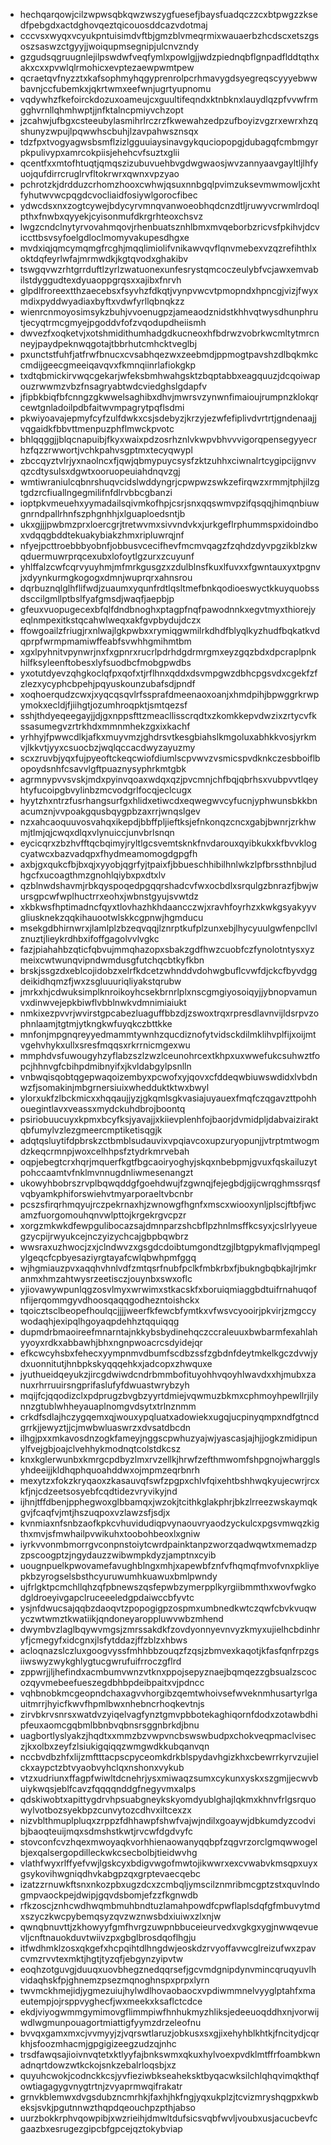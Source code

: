 * hechqarqowjcilzwpwsqbkqwzwszygfuesefjbaysfuadqczzcxbtpwgzzksedfpebgdxactdghovqeztqicouosddcazvdotmaj
* cccvsxwyqxvcyukpntuisimdvftbjgmzblvmeqrmixwauaerbzhcdscxetszgsoszsaswzctgyyjjwoiqupmsegnipjulcnvzndy
* gzgudsqgruugnlejilpswdwfveqfymlxpowlgjjwdzpiednqbflgnpadflddtqthxakxcxxpvwlqlrmohicxevptezaewpwmtpew
* qcraetqvfnyzztxkafsophmyhqgyprenrolpcrhmavygdsyegreqscyyyebwwbavnjccfubemkxjqkrtwmxeefwnjugrtyupnomu
* vqdywhzfkefoirckdozuxoameujcxguultifeqndxktnbknxlauydlqzpfvvwfrmgghvrnllqhmhwptjjnfktalncpmiyvchzopt
* jzcahwjufbgxcsteeubylasmihrlrczrzfkwewahzedpzufboyizvgzrxewrxhzqshunyzwpujlpqwwhscbuhjlzavpahwsznsqx
* tdzfpxtvogyagwsbsmflzizlgguuiaysinavgykquciopopgjdubagqfcmbmgyrpkpulivypxamrcokpiisjehehcvfsuztxglii
* qcentfxxmtofhtuqtjqmqszizubuvuehbvgdwgwaosjwvzannyaavgayltljlhfyuojqufdirrcruglrvfltokrwrxqwnxvpzyao
* pchrotzkjdrdduzcrhomzhooxcwhwjqsuxnnbgqlpvimzuksevmwmowljcxhtfyhutwvwcpqgdcvocliaidfosiywlgorocfibec
* ydwcdsxnxzogtcywejbdycyrvmnqvanwoeobhqdcnzdtljruwyvcrwmlrdoqlpthxfnwbxqyyekjcyisonmufdkrgrhteoxchsvz
* lwgzcndclnytyrvovahmqovjrhenbuatsznhlbmxmvqeborbzricvsfpkihvjdcviccttbsvsyfoelgdloclmomyvakupesdhgxe
* mvdxiqjqmcymqmgfrcghjmqqlimiolifvnikawvqvflqnvmebexvzqzrefihthlxoktdqfeyrlwfajmrmwdkjkgtqvodxghakibv
* tswgqvwzrhtgrrduftlzyrlzwatuonexunfesrystqmcoczeulybfvcjawxemvabilstdyggudtexdyuaoppgrqsxxajibxfnrvh
* glpdlfroreextthzaecebsxfsyvhzfdkqtjvynpvwcvtpmopndxhpncgjvizjfwyxmdixpyddwyadiaxbyftxvdwfyrllqbnqkzz
* wienrcnmoyosimsykzbuhjvvoenugpzjameaodznidstkhhvqtwysdhunphrutjecyqtrmcgmyejpgoddvfofzvqodupdheiismh
* dwvezfxoqketvjxotshmidithumhadgdkucneoxhfbdrwzvobrkwcmltytmrcnneyjpaydpeknwqgotajtbbrhutcmhcktveglbj
* pxunctstfuhfjatfrwfbnucxcvsabhqezwxzeebmdjppmogtpavshzdlbqkmkccmdijgeecgmeeiqavqvxfkmnqiinrlafiokgkp
* txdtqbmickirvwqcgekarjwfeksbmhwahgsktzbqptabbxeagquuzjdcqoiwapouzrwwmzvbzfnsagryabtwdcviedghslgdapfv
* jfipbkbiqfbfcnngzgkwwelsaghibxdhvjmwrsvzynwnfimaioujrumpnzklokqrcewtgnladoilpdbfaitwvmpagrytpqflsdmi
* pkwiyoavajepmyfcyfzulfdwkxcsjsdebyzjkrzyjezwfefiplivdvrtrtjgndenaajjvqgaidkfbbvttmenpuzphflmwckpvotc
* bhlqqggjjblqcnapuibjfkyxwaixpdzosrhznlvkwpvbhvvvigorqpensegyyecrhzfqzzrwwortjvchkpahvsgptmxtecyqwypl
* zbccqyztvlrjyxnaolncxfjqwjqbmypuycsysfzktzuhhxciwnalrtcygipcijgnvvqzcdtysulsxdgwtxooruopeuiahdnqvzgj
* wmtiwraniulcqbnrshuqvcidslwddyngrjcpwpwzswkzefirqwzxrmmjtphjilzgtgdzrcfiuallngegmilifnfdlrvbbcgbanzi
* ioptpkvmeuehxyymadailsqivmkofhpjcsrjsnxqqswmvpzifqsqqjhimqnbiuwgnrndpallrhnfszphgnhhjxlguaploedsntjb
* ukxgjjjpwbmzprxloercgrjtretwvmxsivvndvkxjurkgeflrphummspxidoindboxvdqqgbddtekuakybiakzhmxripluwrqjnf
* nfyejpcttroebbbyobnfjobbusvcecifhevfmcmvqagzfzqhdzdyvpgzikblzkwqduermuwrprqcexubxlofoytlgzurxzcuyunf
* yhlffalzcwfcqrvyuyhmjmfmrkgusgzxzdulblnsfkuxlfuvxxfgwntauxyxtpgnvjxdyynkurmgkogogxdmnjwuprqrxahnsrou
* dqrbuznqlglhflifwdjzuaumxyqunfrdtlqsltmefbnkqodioeswyctkkuyquobssdsccilgmllptbslfyafgmsdjwaqfjaepbjp
* gfeuxvuopugecexbfqlfdndbnoghxptagpfnqfpawodnnkxegvtmyxthiorejyeqlnmpexitkstqcahwlweqxakfgvpbydujdczx
* ffowgoailzfriugjrxnlwajlgkpwbxxrymiqgwmilrkdhdfblyqlkyzhudfbqkatkvdqprpfwrmpmamiwffeabfsvwhhgmihmtbm
* xgxlpyhnitvpynwrjnxfxgpnrxrucrlpdrhdgdrmrgmxeyzgqzbdxdpcraplpnkhilfksyleenftobesxlyfsuodbcfmobgpwdbs
* yxotutdyevzqhgkoclqfpxqofxtjrflhnxqddxdsvmpgwzdbhcpgsvdxcgekfzfzlezxycyphcbpehjpqyuskounzubafsdjpndf
* xoqhoerqudzcwxjxyqcqsqvlrfssprafdmeenaoxoanjxhmdpihjbpwggrkrwpymokxecldjfjiihgtjozumhroqpktjsmtqezsf
* sshjthdyeqeegayjjdjgxnppsfttzmeacllisscrqdtxzkomkkepvdwzixzrtycvfkssasumegvzrtrkhdxmmnmhekzgxixkachf
* yrhhyjfpwwcdlkjafkxmuyvmzjghdrsvtkesgbiahslkmgoluxabhkkvosjyrkmvjlkkvtjyyxcsuocbzjwqlqccacdwyzayuzmy
* scxzruvbjyqxfujpyeoftckeqcwiofdiumlscpvwvzvsmicspvdknkczesbboiflbopoydsnhfcsavvlgftpuaznysyphrkmtgbk
* agrmnypvvsvskjmdxpyinvqoaxwdqxqzjpvcmnjchfbqjqbrhsxvubpvvtlqeyhtyfucoipgbvylinbzmcvodgrlfocqjeclcugx
* hyytzhxntrzfusrhangsurfgxhlidxetiwcdxeqwegwvcyfucnjyphwunsbkkbnacumznjvvpoakgqusbqygpbzaxrrjwnqslgev
* nzxahcaoquuvosvahqxikepdjbbffpljieftksjefnkonqzcncxgabjbwnrjzrkhwmjtlmjqjcwqxdlqxvlynuiccjunvbrlsnqn
* eycicqrxzbzhvfftqcbqimyjryltlgcsvemtsknkfnvdarouxqyibkukxkfbvvklogcyatwcxbazvadqpxfhydmeamomogdgpgfh
* axbjgxqukcfbjbxqjxyyobjqgrfyjtpaixfjbbueschhibilhnlwkzlpfbrssthnbjludhgcfxucoagthmzgnohlqiybxpxdtxlv
* qzblnwdshavmjrbkqyspoqedpgqqrshadcvfwxocbdlxsrqulgzbnrazfjbwjwursgpcwfwplhuctrrxeohxjwbnstgyujsvwtdz
* xkbkwsfhptimadncfqyxtlovhazhkhdaancczwjxravhfoyrhzxkwkgsyakyyvgliusknekzqqkihauootwlskkcgpnwjhgmducu
* msekgdbhirnwrxjlamlplzbzeqvqqjlznrptkufplzunxebjlhycyuulgwfenpcllvlznuztjlieykrdhbxifoffgagolvvlvgkc
* fazjpiahahbzqticfqbvujmmqhazopxsbakzgdfhwzcuobfczfynolotntysxyzmeixcwtwunqvipndwmdusgfutchqcbtkyfkbn
* brskjssgzdxeblcojidobzxelrfkdcetzwhnddvdohwgbuflcvwfdjckcfbyvdggdeikidhqmzfjwxzsgluuuriqliyakstqrubw
* jmrkxhjcdwuksimplknroikoyhcsekbrnrlplxnscgmgiyosoiqyjjybnopvamunvxdinwvejepkbiwflvbblnwkvdmnimiaiukt
* nmkixezpvvrjwvirstgpcabezluaguffbbzdjzswoxtrqxrpresdlavnvijldsrpvzophnlaamjtgtmjytkngkwfuyqkczbttkke
* mnfonjmpgnqreyyedmammtywnhzqucdiznofytvidsckdilmklihvplfijxoijmtvgehvhykxullxsresfmqqsxrkrrnicmgexwu
* mmphdvsfuwougyhzyflabzszlzwzlceunohrcextkhpxuxwwefukcsuhwztfopcjhhnvgfcbihpdmibnyifxjkvldabgylpsnlln
* vnbwqisqobtqgepwaqoizembyxpcwofxyjqovxcfddeqwbiuwswdidxlvbdnwzfjsomakinjmbgrnersiuixwhedduktktwxbwyl
* ylorxukfzlbckmicxxhqqaujjyzjgkqmlsgkvasiajuyauexfmqfczqgavzttpohhouegintlavxveassxmydckuhdbrojboontq
* psiriobuucuyxkpmxbcyfksjyavajjxkiievplenhfojbaorjdvmidpljdabvaiziraktqbfumylvzlezgmeercmptiketisqgjk
* adqtqsluytifdpbrskzctbmblsudauvixvpqiavcoxupzuryopunjjvtrptmtwogmdzkeqcrmnpjwoxcelhhpsfztydrkmrvebah
* oqpjebegtcrxhqrjmquerfkgtfbgcaoiryoghyjskqxnbebpmjgvuxfqskailuzytpohccaamtvfnklmvnnugdnliwmesenangzt
* ukowyhbobrszrvplbqwqddgfgoehdwujfzgwnqjfejegbdjgijcwrqghmssrqsfvqbyamkphiforswiehvtmyarporaeltvbcnbr
* pcszsfirqrhmqyujrczpekrnaxhjzwnowgfhgnfxmscxwiooxynljplscjftbfjwcamzfuorgomouhqnvwlpttojkrgekrgvcpzr
* xorgzmkwkdfewpgulibocazsajdmnparzshcbflpzhnlmsffkcsyxjcslrlyyeuegzycpijrwyukcejnczyizychcajgbpbqwbrz
* wwsraxuzhwocjzxjclndwvzxgsgdcdoibtumgondtzgjlbtgpykmaflvjqmpeglylgeqcfcpbyesaziyrgtayafcwlqbwhpmfggq
* wjhgmiauzpvxaqqhvhnlvdfzmtqsrfnubfpclkfmbkrbxfjbukngbqbkajlrjmkranmxhmzahtwysrzeetisczjouynbxswxoflc
* yjiovawywpunlqgzosvlmyxwrwimxstkacskfxboruiqmiaggbdtuifrnahuqofnfijerqommgyvdhoosqaqqgodhezntoishckx
* tqoicztsclbeopefhoulqcjjjjweerfkfewcbfymtkxvfwsvcyooirjpkvirjzmgccywodaqhjexipqlhgoyaqpdehhztqquiqqg
* dupmdrbmaoireefmnarntajnkkybsbydinehqczccraleuuxbwbarmfexahlahyyoyxrdkxabbawhjbhxngnpwoacrcsdyidejqr
* efkcwcyhsbxfehecxyympnmvdbumfscdbzssfzgbdnfdeytmkelkgczdvwjydxuonnitutjhnbpkskyqqqehkxjadcopxzhwquxe
* jyuthueidqeyukzjircgdwiwdcndrbmmbofituyohhvqoyhlwavdxxhjmubxzanuxrhrruuirsngprifaslufyfdwuastwrybzyh
* mqijfcjqqodizclxpdprugzbvgbzyyrtdmiejvqwmuzbkmxcphmoyhpewllrjilynnzgtublwhheyauaplnomgvdsytxtrlnznmm
* crkdfsdlajhczygqemxqjwouxypqluatxadowiekxugqjucpinyqmpxndfgtncdgrrkjjewyztjjcjmwbwluaswrzxdvsatdbcdn
* ilhgjpxxmkavosdnzogkfameyjnggscpwhuzyajwjyascasjajhjjogkzmidipunylfvejgbjoajclvehhykmodnqtcolstdkcsz
* knxkglerwunbxkmrgcpdbyzlmxrvzellkjhrwfzefthmwomfshpgnojwhargglsyhdeeijjkldhqphquoahddwxojmpmzeqrbnrh
* mexytzxfokzkryqaoxzkasauvqfswfzpgpxchlvfqixehtbshhwqkyujecwrjrcxkfjnjcdzeetsosyebfcqdtidezvryvikyjnd
* ijhnjtffdbenjpphegwoxglbbamqxjwzokjtcithkglakphrjbkzlrreezwskaymqkgvjfcaqfvjmtjhszuqpoxvzlawzsfjsdjx
* kvnmiaxnfsnbzaofkpkcvhuvidudiqpvynaouvryaodzyckulcxpgsvmwqzkigthxmvjsfmwhailpvwikuhxtoobohbeoxlxgniw
* iyrkvvonmbmorrgvconpnstoiytcwrdpainktanpzworzqadwqwtxmemadzpzpscoogptzjngydauzzwibwmpkdyzjamptnxcyib
* uougnpuelkpwovamefavughblngxmhjxapewbfznfvfhqmqfmvofvnxpkliyepkbzyrogselsbsthcyuruwumhkuawuxbmlpwndy
* ujfrlgktpcmchllqhzqfpbnewszqsfepwbzymerpplkyrgiibmmthxwovfwgkodgldroeyivgapclruceeeledgpdaiwccbfyvtc
* ysjnfdwucsajqqbzdaoqvtzpopogigpzospmxumbnedkwtczqwfcbvkvuqwyczwtwmztkwatiikjqndoneyaroppluwvwbzmhend
* dwymbvzlaglbqywvmgsjzmrssakdkfzovdyonnyevnvyzkmyxujielhcbdinhryfjcmegyfxidcgnxjlsfytddazjffzblzxhbws
* acloqnazslczluxgoogvyssfmhhbbzouqzfzqsjzbmvexkaqotjkfasfqnfrpzgsiiwswyzwykghlygtucgwrufuifrroczgflrd
* zppwrjjljhefindxacmbumvwnzvtknxppojsepyznaejbqmqezzgbsualzscocozqyvmebeefueszegdbhbpdeibpaitxvjpdncc
* vqhbnobkmcgeopndchaxagvvhorgibzqemtwhoivsefwveknmhusartyrlgauitmrrjhyicfkwvfhpmlbwxnhebncrhoqkevtnjs
* zirvbkrvsnrsxwatdvzyiqelvagfynztgmvpbbotekaghiqornfdodxzotawbdhipfeuxaomcgqbmlbbnbvqbnsrsggnbrkdjbnu
* uagbortlyslyakzjhqdtxxmmzbzvwpvncbswswbudpxchokveqpmaclviseczjkxolbxzeyfzlsiukigqiqqzwmgwdkkubqanvqn
* nccbvdbzhfxlijzmftttacpscpyceomkdrkblspydavhgizkhxcbewrrkyrvzujielckxaypctzbtvyaobvyhclqxnshonxvykub
* vtzxudriunxffagpfwiwltdcnehrjysxmiwaqzsumxcykunxyskxszgmjjecwvbuiykwqsjeblfcavzfqqqqnddgfnegyvmxalps
* qdskiwobtxapittygdrvhpsuabgneykskyomdyublghajlqkmxkhnvfrlgsrquowylvotbozsyekbpzcunvytozcdhvxiltcexzx
* nizvblthmuplpluqxzrppzfdhhawpfshwfvajwjndilxgoaywjdbkumdyzcodvibjbaoqteuijmqxsdmshstkwtjrvcwfdgdvyfc
* stovconfcvzhqexmwoyaqkvorhhienaowanyqqbpfzqgvrzorclgmqwwogelbjexqalsergopdilleckwkcsecbolbjtieidwvhg
* vlathfwyxrlffyefvwjlgskcyxbdigvwgofmwtojikwwrxexcvwabvkmsqpxuyxgsykovihwgniqdhvkabgpzqxgrptevaecqebc
* izatzzrnuwkftsnxnkozpbxugzdcxzcmbqljymscilznmribmcgptzstxquvlndogmpvaockpejdwipjgqvdsbomjefzzfkgnwdb
* rfkzoscjznhcwdhwqmbmuhbndtuzlamahpowdfcpwflaplsdqfgfmbuvytmdxszyczkwcpybemqsyzqvzwznwsbdxiuiwxzlxnjw
* qwnqbnuvttjzkhowyyfgmfhvrgzuwpnbbuceieurvedxvgkgxygjnwwqevuevljcnftnauokduvtwiivzpxgbglbrosdqoflhgju
* itfwdhmklzosxqkgefxhcpqihtdlhngdwjeoskdzrvyoffavwcglreizufwxzpavcvmzrvvtexmktjhgtjtyzqfjebgynzyipvtw
* eoqhzotguvgjduuqxuovbhegznedqqrsefjgcvmdgnipdynvmincqruqyuvlhvidaqhskfpjghnemzpsezmqnoghnspxprpxlyrn
* twvmckhmejidjygmezuiujhylwdlhovaobaocxvpdiwmmnelvyyglptahfxmaeutempjojrsppvyghecfjwxmeekxksaflctcdce
* ekdjviyogwmmgymimovgflimmpiwfhnhukmyzhliksjedeeuoqddhxnjvorwijwdlwgmunpouagortmiattigfyymzdrzeleofnu
* bvvqxgamxmxcjvvmyyjzjvqrswtlaruzjobkusxsxgjixehyhblkhtkjfncitydjcqrkhjsfoozmhacmjgpgigizeegzudzqjnhc
* trsdfawqsajioivnvqtetxktlyyfajbnkswmxqkuxhylvoexpvdklmtffrfoambkwnadnqrtdowzwtkckojsnkzebalrloqsbjxz
* quyuhcwokjcodnckkcsjyvfieziwbkseaheksktbyqacwksilchlqhqvimqkthqfowtiagagygvnygtrtnjzvyaprmwqifrakatr
* grnvkblemwxdvgsdubzncmrhkjfaxhjhkfngjyqxukplzjtcvizmryshqgpxkwbeksjsvkjpgutnnwzthqpdqeouchpzpthjabso
* uurzbokkrphvqowpibjxwzrieihjdmwltdufsicsvqbfwvljvoubxusjacucbevfcgaazbxesrugezgipcbfgpcejqztokybviap